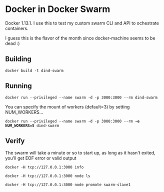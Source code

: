 # Docker in Docker Swarm
Docker 1.13.1.  I use this to test my custom swarm CLI and API to ochestrate containers.

I guess this is the flavor of the month since docker-machine seems to be dead :)

## Building
`docker build -t dind-swarm`

## Running
`docker run --privileged --name swarm -d -p 3000:3000 --rm dind-swarm`

You can specify the mount of workers (default=3) by setting NUM_WORKERS...

`docker run --privileged --name swarm -d -p 3000:3000 --rm `**`-e NUM_WORKERS=5`**` dind-swarm`

## Verify
The swarm will take a minute or so to start up, as long as it hasn't exited, you'll get EOF error or valid output

`docker -H tcp://127.0.0.1:3000 info`

`docker -H tcp://127.0.0.1:3000 node ls`

`docker -H tcp://127.0.0.1:3000 node promote swarm-slave1`
